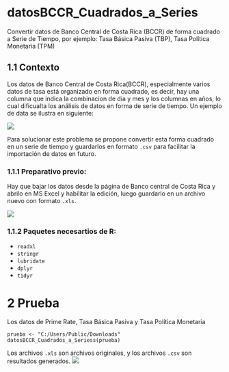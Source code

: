 # datosBCCR_Cuadrados_a_Series
Convertir datos de Banco Central de Costa Rica (BCCR) de forma cuadrado a Serie de Tiempo, por ejemplo: Tasa Básica Pasiva (TBP), Tasa Política Monetaria (TPM)


## 1.1 Contexto
Los datos de Banco Central de Costa Rica(BCCR), especialmente varios datos de tasa está organizado en forma cuadrado, es decir, hay una columna que indica la combinacion de dia y mes y los columnas en años, lo cual dificualta los análisis de datos en forma de serie de tiempo. Un ejemplo de data se ilustra en siguiente:

![](D:/Users/Liang/Documents/DevelopeCenter/MyCode_R/datosBCCR_Cuadrados_a_Series/EjemploProblema.png)

Para solucionar este problema se propone convertir esta forma cuadrado en un serie de tiempo y guardarlos en formato `.csv` para facilitar la importación de datos en futuro.

### 1.1.1 Preparativo previo:
Hay que bajar los datos desde la página de Banco central de Costa Rica y abrilo en MS Excel y habilitar la edición, luego guardarlo en un archivo nuevo con formato `.xls`.

![](D:/Users/Liang/Documents/DevelopeCenter/MyCode_R/datosBCCR_Cuadrados_a_Series/habilitarEdicion.png)

### 1.1.2 Paquetes necesartios de R:
* `readxl`
* `stringr`
* `lubridate`
* `dplyr`
* `tidyr`

# 2 Prueba
Los datos de Prime Rate, Tasa Básica Pasiva y Tasa Política Monetaria
```{r}
prueba <- "C:/Users/Public/Downloads"
datosBCCR_Cuadrados_a_Seriess(prueba)
```

Los archivos `.xls` son archivos originales, y los archivos `.csv` son resultados generados.
![](D:/Users/Liang/Documents/DevelopeCenter/MyCode_R/datosBCCR_Cuadrados_a_Series/Prueba3.png)

